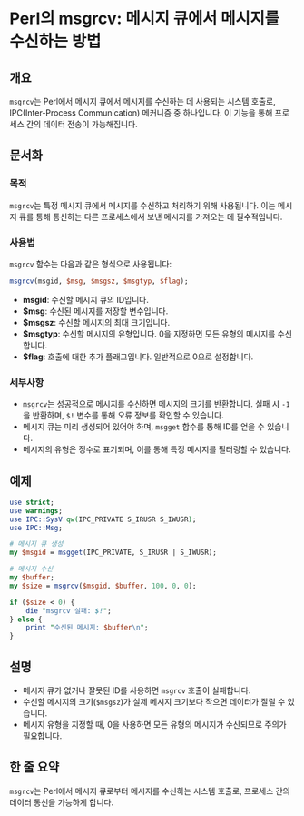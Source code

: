 <!--
Meta Description: # Perl의 msgrcv: 메시지 큐에서 메시지를 수신하는 방법 ## 개요 `msgrcv`는 Perl에서 메시지 큐에서 메시지를 수신하는 데 사용되는 시스템 호출로, IPC(Inter-Process Communication) 메커니즘 중 하나입니다. 이 기능을 통해 ...
Meta Keywords: 메시지, msgrcv, 메시지를, 메시지의, msgid
-->

# Perl의 msgrcv: 메시지 큐에서 메시지를 수신하는 방법

## 개요
`msgrcv`는 Perl에서 메시지 큐에서 메시지를 수신하는 데 사용되는 시스템 호출로, IPC(Inter-Process Communication) 메커니즘 중 하나입니다. 이 기능을 통해 프로세스 간의 데이터 전송이 가능해집니다.

## 문서화
### 목적
`msgrcv`는 특정 메시지 큐에서 메시지를 수신하고 처리하기 위해 사용됩니다. 이는 메시지 큐를 통해 통신하는 다른 프로세스에서 보낸 메시지를 가져오는 데 필수적입니다.

### 사용법
`msgrcv` 함수는 다음과 같은 형식으로 사용됩니다:

```perl
msgrcv(msgid, $msg, $msgsz, $msgtyp, $flag);
```

- **msgid**: 수신할 메시지 큐의 ID입니다.
- **$msg**: 수신된 메시지를 저장할 변수입니다.
- **$msgsz**: 수신할 메시지의 최대 크기입니다.
- **$msgtyp**: 수신할 메시지의 유형입니다. 0을 지정하면 모든 유형의 메시지를 수신합니다.
- **$flag**: 호출에 대한 추가 플래그입니다. 일반적으로 0으로 설정합니다.

### 세부사항
- `msgrcv`는 성공적으로 메시지를 수신하면 메시지의 크기를 반환합니다. 실패 시 `-1`을 반환하며, `$!` 변수를 통해 오류 정보를 확인할 수 있습니다.
- 메시지 큐는 미리 생성되어 있어야 하며, `msgget` 함수를 통해 ID를 얻을 수 있습니다.
- 메시지의 유형은 정수로 표기되며, 이를 통해 특정 메시지를 필터링할 수 있습니다.

## 예제
```perl
use strict;
use warnings;
use IPC::SysV qw(IPC_PRIVATE S_IRUSR S_IWUSR);
use IPC::Msg;

# 메시지 큐 생성
my $msgid = msgget(IPC_PRIVATE, S_IRUSR | S_IWUSR);

# 메시지 수신
my $buffer;
my $size = msgrcv($msgid, $buffer, 100, 0, 0);

if ($size < 0) {
    die "msgrcv 실패: $!";
} else {
    print "수신된 메시지: $buffer\n";
}
```

## 설명
- 메시지 큐가 없거나 잘못된 ID를 사용하면 `msgrcv` 호출이 실패합니다.
- 수신할 메시지의 크기(`$msgsz`)가 실제 메시지 크기보다 작으면 데이터가 잘릴 수 있습니다.
- 메시지 유형을 지정할 때, 0을 사용하면 모든 유형의 메시지가 수신되므로 주의가 필요합니다.

## 한 줄 요약
`msgrcv`는 Perl에서 메시지 큐로부터 메시지를 수신하는 시스템 호출로, 프로세스 간의 데이터 통신을 가능하게 합니다.